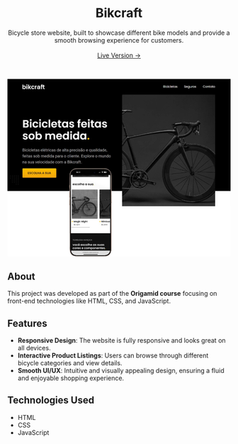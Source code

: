 <h1 align="center">Bikcraft</h1>
<p align="center">
  Bicycle store website, built to showcase different bike models and provide a smooth browsing experience for customers.<br><br>
  <a href="https://bikcraft-xi-seven.vercel.app/" target="_blank">Live Version →</a>
</p><br>

[![Bikcraft Screenshot](img/screenshot.png)](https://bikcraft-xi-seven.vercel.app/)


## About

This project was developed as part of the **Origamid course** focusing on front-end technologies like HTML, CSS, and JavaScript. 

## Features

- **Responsive Design**: The website is fully responsive and looks great on all devices.
- **Interactive Product Listings**: Users can browse through different bicycle categories and view details.
- **Smooth UI/UX**: Intuitive and visually appealing design, ensuring a fluid and enjoyable shopping experience.
  
## Technologies Used

- HTML
- CSS
- JavaScript
